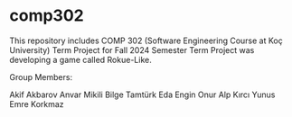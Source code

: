 # comp302

This repository includes COMP 302 (Software Engineering Course at Koç University) Term Project for Fall 2024 Semester
Term Project was developing a game called Rokue-Like.
 
Group Members:

Akif Akbarov
Anvar Mikili
Bilge Tamtürk
Eda Engin
Onur Alp Kırcı
Yunus Emre Korkmaz
